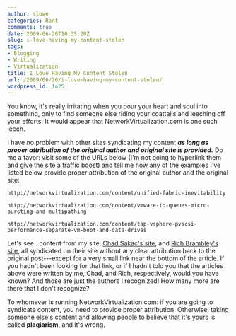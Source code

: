 ```yaml
---
author: slowe
categories: Rant
comments: true
date: 2009-06-26T10:35:20Z
slug: i-love-having-my-content-stolen
tags:
- Blogging
- Writing
- Virtualization
title: I Love Having My Content Stolen
url: /2009/06/26/i-love-having-my-content-stolen/
wordpress_id: 1425
---
```


You know, it's really irritating when you pour your heart and soul into something, only to find someone else riding your coattails and leeching off your efforts. It would appear that NetworkVirtualization.com is one such leech.

I have no problem with other sites syndicating my content _**as long as proper attribution of the original author and original site is provided.**_ Do me a favor: visit some of the URLs below (I'm not going to hyperlink them and give the site a traffic boost) and tell me how any of the examples I've listed below provide proper attribution of the original author and the original site:

```text
http://networkvirtualization.com/content/unified-fabric-inevitability  

http://networkvirtualization.com/content/vmware-io-queues-micro-bursting-and-multipathing  

http://networkvirtualization.com/content/tap-vsphere-pvscsi-performance-separate-vm-boot-and-data-drives
```

Let's see...content from my site, [Chad Sakac's site](http://virtualgeek.typepad.com/), and [Rich Brambley's site](http://vmetc.com/), all syndicated on their site without any clear attribution back to the original post---except for a very small link near the bottom of the article. If you hadn't been looking for that link, or if I hadn't told you that the articles above were written by me, Chad, and Rich, respectively, would you have known? And those are just the authors I recognized! How many more are there that I don't recognize?

To whomever is running NetworkVirtualization.com: if you are going to syndicate content, you need to provide proper attribution. Otherwise, taking someone else's content and allowing people to believe that it's yours is called **plagiarism**, and it's wrong.
